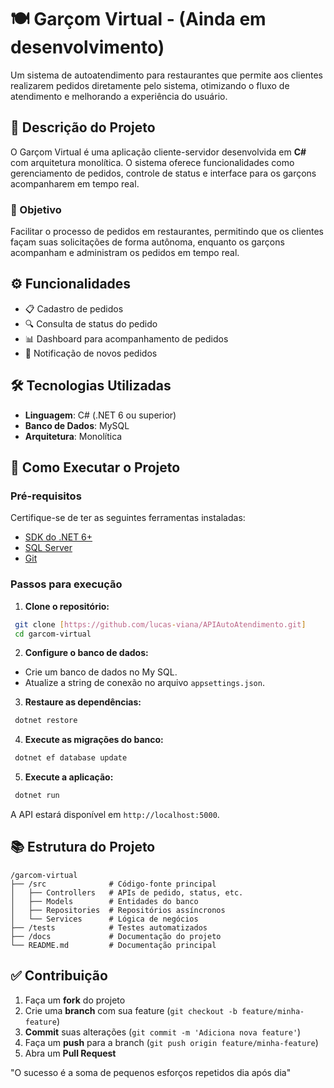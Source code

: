 # 🍽️ Garçom Virtual - (Ainda em desenvolvimento)

Um sistema de autoatendimento para restaurantes que permite aos clientes realizarem pedidos diretamente pelo sistema, otimizando o fluxo de atendimento e melhorando a experiência do usuário.

## 📌 Descrição do Projeto

O Garçom Virtual é uma aplicação cliente-servidor desenvolvida em **C#** com arquitetura monolítica. O sistema oferece funcionalidades como gerenciamento de pedidos, controle de status e interface para os garçons acompanharem em tempo real.

### 🎯 Objetivo
Facilitar o processo de pedidos em restaurantes, permitindo que os clientes façam suas solicitações de forma autônoma, enquanto os garçons acompanham e administram os pedidos em tempo real.

## ⚙️ Funcionalidades

- 📋 Cadastro de pedidos
- 🔍 Consulta de status do pedido
- 📊 Dashboard para acompanhamento de pedidos
- 🔔 Notificação de novos pedidos

## 🛠️ Tecnologias Utilizadas

- **Linguagem**: C# (.NET 6 ou superior)
- **Banco de Dados**: MySQL
- **Arquitetura**: Monolítica

## 🚀 Como Executar o Projeto

### Pré-requisitos

Certifique-se de ter as seguintes ferramentas instaladas:

- [SDK do .NET 6+](https://dotnet.microsoft.com/)
- [SQL Server](https://www.mysql.com/)
- [Git](https://git-scm.com/)

### Passos para execução

1. **Clone o repositório:**

```bash
 git clone [https://github.com/lucas-viana/APIAutoAtendimento.git]
 cd garcom-virtual
```

2. **Configure o banco de dados:**

- Crie um banco de dados no My SQL.
- Atualize a string de conexão no arquivo `appsettings.json`.

3. **Restaure as dependências:**

```bash
 dotnet restore
```

4. **Execute as migrações do banco:**

```bash
 dotnet ef database update
```

5. **Execute a aplicação:**

```bash
 dotnet run
```

A API estará disponível em `http://localhost:5000`.

## 📚 Estrutura do Projeto

```
/garcom-virtual
├── /src              # Código-fonte principal
│   ├── Controllers   # APIs de pedido, status, etc.
│   ├── Models        # Entidades do banco
│   ├── Repositories  # Repositórios assíncronos
│   └── Services      # Lógica de negócios
├── /tests            # Testes automatizados
├── /docs             # Documentação do projeto
└── README.md         # Documentação principal
```

## ✅ Contribuição

1. Faça um **fork** do projeto
2. Crie uma **branch** com sua feature (`git checkout -b feature/minha-feature`)
3. **Commit** suas alterações (`git commit -m 'Adiciona nova feature'`)
4. Faça um **push** para a branch (`git push origin feature/minha-feature`)
5. Abra um **Pull Request**


"O sucesso é a soma de pequenos esforços repetidos dia após dia"

